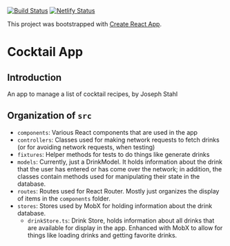 [![Build Status](https://travis-ci.org/josephst/cocktail-list.svg?branch=master)](https://travis-ci.org/josephst/cocktail-list)
[![Netlify Status](https://api.netlify.com/api/v1/badges/2333a94f-454f-4134-939e-793eca05e1a8/deploy-status)](https://app.netlify.com/sites/festive-allen-ae4c86/deploys)

This project was bootstrapped with [Create React App](https://github.com/facebookincubator/create-react-app).

# Cocktail App

## Introduction

An app to manage a list of cocktail recipes, by Joseph Stahl

## Organization of `src`

- `components`: Various React components that are used in the app
- `controllers`: Classes used for making network requests to fetch drinks (or for avoiding network requests, when testing)
- `fixtures`: Helper methods for tests to do things like generate drinks
- `models`: Currently, just a DrinkModel. It holds information about the drink that the user has entered or has come over the network; in addition, the classes contain methods used for manipulating their state in the database.
- `routes`: Routes used for React Router. Mostly just organizes the display of items in the `components` folder.
- `stores`: Stores used by MobX for holding information about the drink database. 
  - `drinkStore.ts`: Drink Store, holds information about all drinks that are available for display in the app. Enhanced with MobX to allow for things like loading drinks and getting favorite drinks.